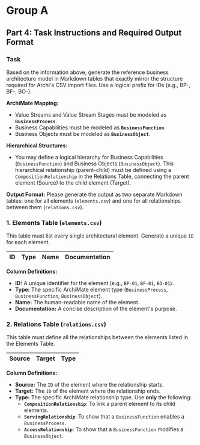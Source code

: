 # Group A

## Part 4: Task Instructions and Required Output Format

### Task

Based on the information above, generate the reference business architecture model in Markdown tables that exactly mirror the structure required for Archi's CSV import files. Use a logical prefix for IDs (e.g., BP-, BF-, BO-).

**ArchiMate Mapping:**

* Value Streams and Value Stream Stages must be modeled as **`BusinessProcess`**.
* Business Capabilities must be modeled as **`BusinessFunction`**.
* Business Objects must be modeled as **`BusinessObject`**.

**Hierarchical Structures:**

* You may define a logical hierarchy for Business Capabilities (`BusinessFunction`) and Business Objects (`BusinessObject`). This hierarchical relationship (parent-child) must be defined using a `CompositionRelationship` in the Relations Table, connecting the parent element (Source) to the child element (Target).

**Output Format:**
Please generate the output as two separate Markdown tables: one for all elements (`elements.csv`) and one for all relationships between them (`relations.csv`).

### 1. Elements Table (`elements.csv`)

This table must list every single architectural element. Generate a unique `ID` for each element.

| ID | Type | Name | Documentation |
| :--- | :--- | :--- | :--- |

**Column Definitions:**

* **ID:** A unique identifier for the element (e.g., `BP-01`, `BF-01`, `BO-01`).
* **Type:** The specific ArchiMate element type (`BusinessProcess`, `BusinessFunction`, `BusinessObject`).
* **Name:** The human-readable name of the element.
* **Documentation:** A concise description of the element's purpose.

### 2. Relations Table (`relations.csv`)

This table must define all the relationships between the elements listed in the Elements Table.

| Source | Target | Type |
| :--- | :--- | :--- |

**Column Definitions:**

* **Source:** The `ID` of the element where the relationship starts.
* **Target:** The `ID` of the element where the relationship ends.
* **Type:** The specific ArchiMate relationship type. Use **only** the following:
  * **`CompositionRelationship`**: To link a parent element to its child elements.
  * **`ServingRelationship`**: To show that a `BusinessFunction` enables a `BusinessProcess`.
  * **`AccessRelationship`**: To show that a `BusinessFunction` modifies a `BusinessObject`.
